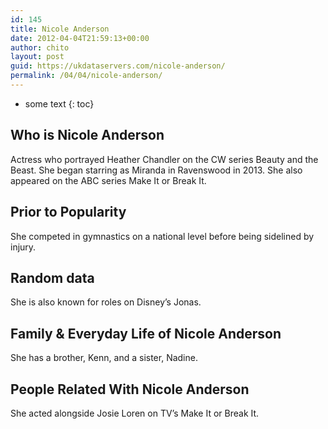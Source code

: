 ```yaml
---
id: 145
title: Nicole Anderson
date: 2012-04-04T21:59:13+00:00
author: chito
layout: post
guid: https://ukdataservers.com/nicole-anderson/
permalink: /04/04/nicole-anderson/
---
```


* some text
{: toc}


## Who is  Nicole Anderson
                  
                  
                  
Actress who portrayed Heather Chandler on the CW series Beauty and the Beast. She began starring as Miranda in Ravenswood in 2013. She also appeared on the ABC series Make It or Break It.  
                  
                
                
                
## Prior to Popularity 
                  
                  
                  
She competed in gymnastics on a national level before being sidelined by injury. 
                  
                
                
                
## Random data 
                  
                  
                  
She is also known for roles on Disney&#8217;s Jonas. 
                  
                
                
                
## Family & Everyday Life of Nicole Anderson
                  
                  
                  
She has a brother, Kenn, and a sister, Nadine. 
                  
                
                
                
## People Related With  Nicole Anderson
                  
                  
                  
She acted alongside Josie Loren on TV&#8217;s Make It or Break It. 
                  
                
              
            
          
          
          
    
    
  
